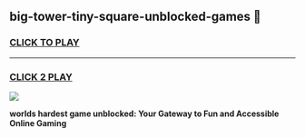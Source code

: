 
## big-tower-tiny-square-unblocked-games 👋
<h3>
<a href="https://premium.freeplayer.one?title=big-tower-tiny-square-unblocked-games&ref=14F">CLICK TO PLAY</a></h3>
<hr>

<h3>
<a href="https://premium.freeplayer.one?title=big-tower-tiny-square-unblocked-games&ref=14F">CLICK 2 PLAY</a>
  
</h3>

<a href="https://premium.freeplayer.one?title=big-tower-tiny-square-unblocked-games&ref=12F/"><img src="https://clearcache.store/games.png"></a>


**worlds hardest game unblocked: Your Gateway to Fun and Accessible Online Gaming**
